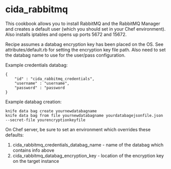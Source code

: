 # cida_rabbitmq

This cookbook allows you to install RabbitMQ and the RabbitMQ Manager and creates a default user (which you should set in your Chef environment). Also installs iptables and opens up ports 5672 and 15672.

Recipe assumes a databag encryption key has been placed on the OS. See attributes/default.rb for setting the encryption key file path. Also need to set the databag name to use for the user/pass configuration.

Example credentials databag:
```
{
	"id" : "cida_rabbitmq_credentials",  
	"username" : "username",  
	"password" : "password  
}
```

Example databag creation:
```
knife data bag create yournewdatabagname  
knife data bag from file yournewdatabagname yourdatabagejsonfile.json --secret-file yourencryptionkeyfile  
```

On Chef server, be sure to set an environment which overrides these defaults:  
1. cida_rabbitmq_credentials_databag_name - name of the databag which contains info above  
2. cida_rabbitmq_databag_encryption_key - location of the encryption key on the target instance  